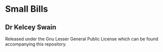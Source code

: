 # Small Bills
## Dr Kelcey Swain

Released under the Gnu Lesser General Public License which can be found accompanying this repository.
